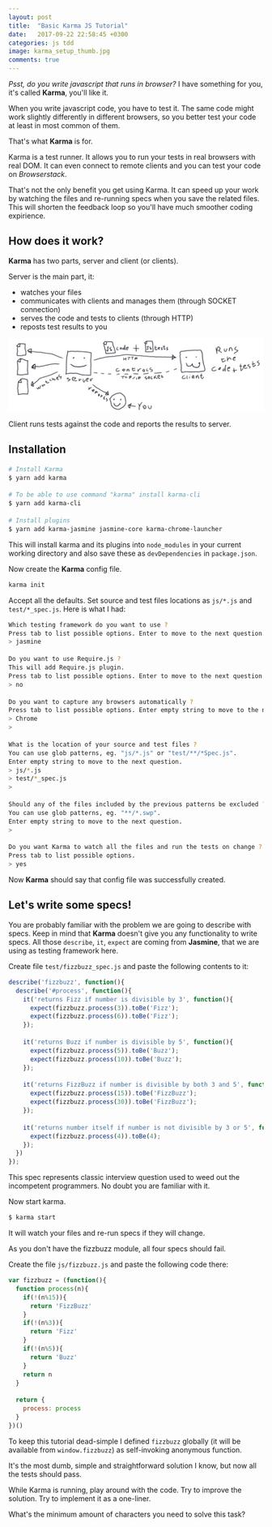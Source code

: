 ```yaml
---
layout: post
title:  "Basic Karma JS Tutorial"
date:   2017-09-22 22:58:45 +0300
categories: js tdd
image: karma_setup_thumb.jpg
comments: true
---
```


_Psst, do you write javascript that runs in browser?_ I have something for you, it's&nbsp;called&nbsp;__Karma__, you'll like it.

When you write javascript code, you have to test it. The same code might work slightly differently in different browsers, so you better test your code at least in most common of them.

That's what __Karma__ is for.

Karma is a test runner. It allows you to run your tests in real browsers with real DOM. It can even connect to remote clients and you can test your code on _Browserstack_.

That's not the only benefit you get using Karma. It can speed up your work by watching the files and re-running specs when you save the related files. This will shorten the feedback loop so you'll have much smoother coding expirience.

## How does it work?

__Karma__ has two parts, server and client (or clients).

Server is the main part, it:

* watches your files
* communicates with clients and manages them (through SOCKET connection)
* serves the code and tests to clients (through HTTP)
* reposts test results to you

![high level architecture](/assets/images/karma_scheme.png)

Client runs tests against the code and reports the results to server.

## Installation

```bash
# Install Karma
$ yarn add karma

# To be able to use command "karma" install karma-cli
$ yarn add karma-cli

# Install plugins
$ yarn add karma-jasmine jasmine-core karma-chrome-launcher
```

This will install karma and its plugins into `node_modules` in your current working directory and also save these as `devDependencies` in `package.json`.

Now create the __Karma__ config file.

```bash
karma init
```

Accept all the defaults. Set source and test files locations as `js/*.js` and `test/*_spec.js`. Here is what I had:

```bash
Which testing framework do you want to use ?
Press tab to list possible options. Enter to move to the next question.
> jasmine

Do you want to use Require.js ?
This will add Require.js plugin.
Press tab to list possible options. Enter to move to the next question.
> no

Do you want to capture any browsers automatically ?
Press tab to list possible options. Enter empty string to move to the next question.
> Chrome
>

What is the location of your source and test files ?
You can use glob patterns, eg. "js/*.js" or "test/**/*Spec.js".
Enter empty string to move to the next question.
> js/*.js
> test/*_spec.js
>

Should any of the files included by the previous patterns be excluded ?
You can use glob patterns, eg. "**/*.swp".
Enter empty string to move to the next question.
>

Do you want Karma to watch all the files and run the tests on change ?
Press tab to list possible options.
> yes
```

Now __Karma__ should say that config file was successfully created.

## Let's write some specs!

You are probably familiar with the problem we are going to describe with specs. Keep in mind that __Karma__ doesn't give you any functionality to write specs. All those `describe`, `it`, `expect` are coming from __Jasmine__, that we are using as testing framework here.

Create file `test/fizzbuzz_spec.js` and paste the following contents to it:

```javascript
describe('fizzbuzz', function(){
  describe('#process', function(){
    it('returns Fizz if number is divisible by 3', function(){
      expect(fizzbuzz.process(3)).toBe('Fizz');
      expect(fizzbuzz.process(6)).toBe('Fizz');
    });

    it('returns Buzz if number is divisible by 5', function(){
      expect(fizzbuzz.process(5)).toBe('Buzz');
      expect(fizzbuzz.process(10)).toBe('Buzz');
    });

    it('returns FizzBuzz if number is divisible by both 3 and 5', function(){
      expect(fizzbuzz.process(15)).toBe('FizzBuzz');
      expect(fizzbuzz.process(30)).toBe('FizzBuzz');
    });

    it('returns number itself if number is not divisible by 3 or 5', function(){
      expect(fizzbuzz.process(4)).toBe(4);
    });
  })
});
```

This spec represents classic interview question used to weed out the incompetent programmers. No doubt you are familiar with it.

Now start karma.

```bash
$ karma start
```

It will watch your files and re-run specs if they will change.

As you don't have the fizzbuzz module, all four specs should fail.

Create the file `js/fizzbuzz.js` and paste the following code there:

```javascript
var fizzbuzz = (function(){
  function process(n){
    if(!(n%15)){
      return 'FizzBuzz'
    }
    if(!(n%3)){
      return 'Fizz'
    }
    if(!(n%5)){
      return 'Buzz'
    }
    return n
  }

  return {
    process: process
  }
})()

```

To keep this tutorial dead-simple I defined `fizzbuzz` globally (it will be available from `window.fizzbuzz`) as self-invoking anonymous function.

It's the most dumb, simple and straightforward solution I know, but now all the tests should pass.

While Karma is running, play around with the code. Try to improve the solution. Try to implement it as a one-liner.

What's the minimum amount of characters you need to solve this task?
